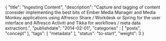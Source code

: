 {
    "title": "Ingesting Content",
    "description": "Capture and tagging of content (consider implementing the best bits of Ember Media Manager and Media Monkey applications using Alfresco Share / Workdesk or Spring for the user interface and Alfresco Activiti and Tikka for workflows / meta data extraction).",
    "publishdate": "2014-02-01",
    "categories" : [
    	 "posts", "concept"
    ],
    "tags": [ "metadata" ],
    "status": "to-start",
    "weight": 3
}
